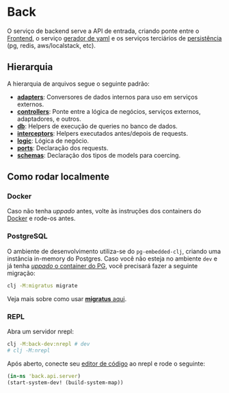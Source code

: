 # Back

O serviço de backend serve a API de entrada, criando ponte entre o [Frontend](../front/README.md), o serviço [gerador de yaml](../yaml_generator/README.md) e os serviços terciários de [persistência](../../docker/README.md) (pg, redis, aws/localstack, etc).

## Hierarquia

A hierarquia de arquivos segue o seguinte padrão:

- **[adapters](./api/adapters)**: Conversores de dados internos para uso em serviços externos.
- **[controllers](./api/controllers)**: Ponte entre a lógica de negócios, serviços externos, adaptadores, e outros.
- **[db](./api/db)**: Helpers de execução de queries no banco de dados.
- **[interceptors](./api/interceptors)**: Helpers executados antes/depois de requests.
- **[logic](./api/logic)**: Lógica de negócio.
- **[ports](./api/ports)**: Declaração dos requests.
- **[schemas](./api/schemas)**: Declaração dos tipos de models para coercing.

## Como rodar localmente

### Docker

Caso não tenha *uppado* antes, volte às instruções dos containers do [Docker](../../docker/README.md) e rode-os antes.

### PostgreSQL

O ambiente de desenvolvimento utiliza-se do `pg-embedded-clj`, criando uma instância in-memory do Postgres. Caso você não esteja no ambiente `dev` e já tenha [*uppado* o container do PG](../../docker/README.md#como-rodar-localmente), você precisará fazer a seguinte migração:

```bash
clj -M:migratus migrate
```

Veja mais sobre como usar [**migratus** aqui](https://github.com/yogthos/migratus#usage).

### REPL

Abra um servidor nrepl:

```bash
clj -M:back-dev:nrepl # dev
# clj -M:nrepl
```

Após aberto, conecte seu [editor de código](https://neovim.io/) ao nrepl e rode o seguinte:

```clj
(in-ns 'back.api.server)
(start-system-dev! (build-system-map))
```
